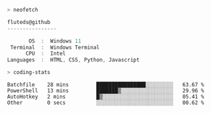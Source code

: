```zsh
> neofetch
```

<!--align="left" src="https://github.com/fluteds.png" alt="logo.png" width="200"/>-->

```csharp
fluteds@github
----------------

       OS  :  Windows 11
 Terminal  :  Windows Terminal
      CPU  :  Intel
Languages  :  HTML, CSS, Python, Javascript
```

```zsh
> coding-stats
```

<!--START_SECTION:waka-->

```text
Batchfile    28 mins         ████████████████░░░░░░░░░   63.67 %
PowerShell   13 mins         ███████▒░░░░░░░░░░░░░░░░░   29.96 %
AutoHotkey   2 mins          █▒░░░░░░░░░░░░░░░░░░░░░░░   05.41 %
Other        0 secs          ░░░░░░░░░░░░░░░░░░░░░░░░░   00.62 %
```

<!--END_SECTION:waka-->
